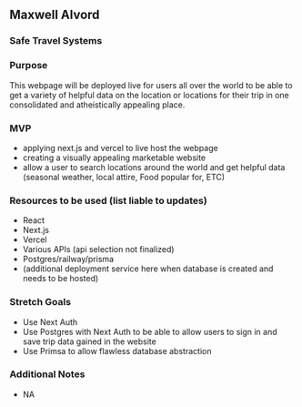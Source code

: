 ## Maxwell Alvord

### Safe Travel Systems

### Purpose
This webpage will be deployed live for users all over the world to be able to get a variety of helpful data on the location or locations for their trip in one consolidated and atheistically appealing place.

### MVP
* applying next.js and vercel to live host the webpage
* creating a visually appealing marketable website
* allow a user to search locations around the world and get helpful data (seasonal weather, local attire, Food popular for, ETC)

### Resources to be used (list liable to updates)
* React
* Next.js
* Vercel
* Various APIs (api selection not finalized)
* Postgres/railway/prisma
* (additional deployment service here when database is created and needs to be hosted)

### Stretch Goals
* Use Next Auth
* Use Postgres with Next Auth to be able to allow users to sign in and save trip data gained in the website
* Use Primsa to allow flawless database abstraction

### Additional Notes
* NA